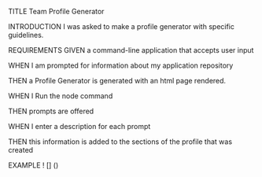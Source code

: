 TITLE
Team Profile Generator


INTRODUCTION
I was asked to make a profile generator with specific guidelines.


REQUIREMENTS
GIVEN a command-line application that accepts user input

WHEN I am prompted for information about my application repository

THEN a Profile Generator is generated with an html page rendered.

WHEN I Run the node command

THEN prompts are offered

WHEN I enter a description for each prompt

THEN this information is added to the sections of the profile that was created



EXAMPLE
! [] ()


